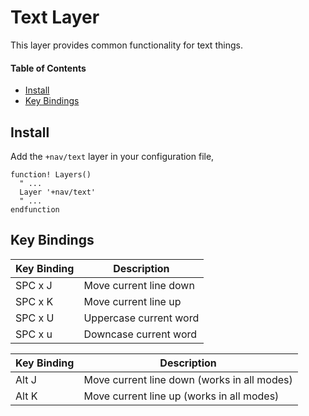 # Text Layer
This layer provides common functionality for text things.

#### Table of Contents
- [Install](#install)
- [Key Bindings](#key-bindings)

## Install
Add the `+nav/text` layer in your configuration file,

```viml
function! Layers()
  " ...
  Layer '+nav/text'
  " ...
endfunction
```

## Key Bindings
Key Binding | Description
----------- | ----------------------
SPC x J     | Move current line down
SPC x K     | Move current line up
SPC x U     | Uppercase current word
SPC x u     | Downcase current word

Key Binding | Description
----------- | ----------------------
Alt J       | Move current line down (works in all modes)
Alt K       | Move current line up (works in all modes)

